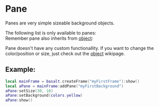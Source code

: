 # Pane

Panes are very simple sizeable background objects.

The following list is only available to panes: <br>
Remember pane also inherits from [object](/objects/Object):

Pane doesn't have any custom functionallity. If you want to change the color/position or size, just check out the [object](/objects/Object) wikipage.

## Example:

````lua
local mainFrame = basalt.createFrame("myFirstFrame"):show()
local aPane = mainFrame:addPane("myFirstBackground")
aPane:setSize(30, 10)
aPane:setBackground(colors.yellow)
aPane:show()
````